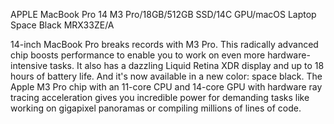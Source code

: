 APPLE MacBook Pro 14 M3 Pro/18GB/512GB SSD/14C GPU/macOS Laptop Space Black MRX33ZE/A

14-inch MacBook Pro breaks records with M3 Pro. This radically advanced chip boosts performance to enable you to work on even more hardware-intensive tasks. It also has a dazzling Liquid Retina XDR display and up to 18 hours of battery life. And it's now available in a new color: space black. The Apple M3 Pro chip with an 11-core CPU and 14-core GPU with hardware ray tracing acceleration gives you incredible power for demanding tasks like working on gigapixel panoramas or compiling millions of lines of code.
